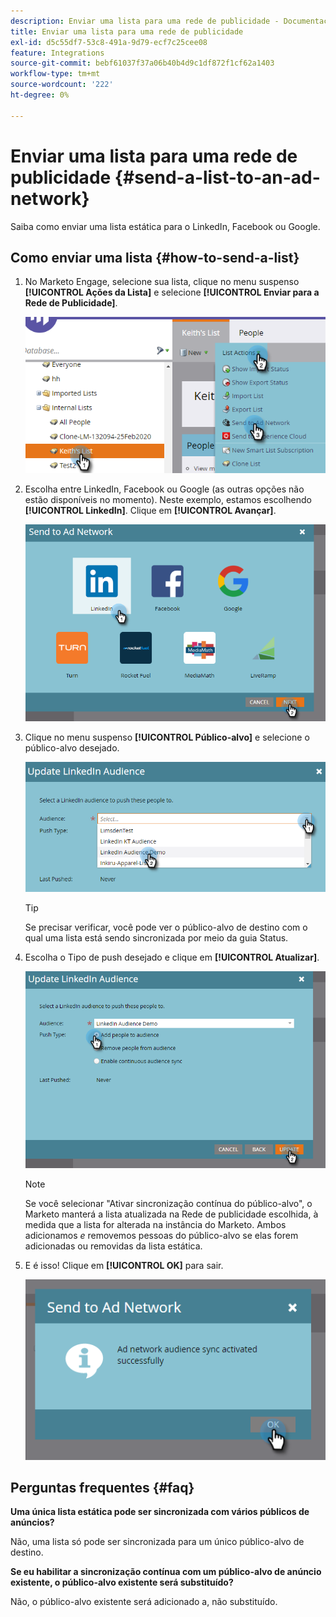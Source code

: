 ```yaml
---
description: Enviar uma lista para uma rede de publicidade - Documentação do Marketo - Documentação do produto
title: Enviar uma lista para uma rede de publicidade
exl-id: d5c55df7-53c8-491a-9d79-ecf7c25cee08
feature: Integrations
source-git-commit: bebf61037f37a06b40b4d9c1df872f1cf62a1403
workflow-type: tm+mt
source-wordcount: '222'
ht-degree: 0%

---
```


# Enviar uma lista para uma rede de publicidade {#send-a-list-to-an-ad-network}

Saiba como enviar uma lista estática para o LinkedIn, Facebook ou Google.

## Como enviar uma lista {#how-to-send-a-list}

1. No Marketo Engage, selecione sua lista, clique no menu suspenso **[!UICONTROL Ações da Lista]** e selecione **[!UICONTROL Enviar para a Rede de Publicidade]**.

   ![](assets/send-a-list-to-an-ad-network-1.png)

1. Escolha entre LinkedIn, Facebook ou Google (as outras opções não estão disponíveis no momento). Neste exemplo, estamos escolhendo **[!UICONTROL LinkedIn]**. Clique em **[!UICONTROL Avançar]**.

   ![](assets/send-a-list-to-an-ad-network-2.png)

1. Clique no menu suspenso **[!UICONTROL Público-alvo]** e selecione o público-alvo desejado.

   ![](assets/send-a-list-to-an-ad-network-3.png)

   >[!TIP]
   >
   >Se precisar verificar, você pode ver o público-alvo de destino com o qual uma lista está sendo sincronizada por meio da guia Status.

1. Escolha o Tipo de push desejado e clique em **[!UICONTROL Atualizar]**.

   ![](assets/send-a-list-to-an-ad-network-4.png)

   >[!NOTE]
   >
   >Se você selecionar &quot;Ativar sincronização contínua do público-alvo&quot;, o Marketo manterá a lista atualizada na Rede de publicidade escolhida, à medida que a lista for alterada na instância do Marketo. Ambos adicionamos _e_ removemos pessoas do público-alvo se elas forem adicionadas ou removidas da lista estática.

1. E é isso! Clique em **[!UICONTROL OK]** para sair.

   ![](assets/send-a-list-to-an-ad-network-5.png)

## Perguntas frequentes {#faq}

**Uma única lista estática pode ser sincronizada com vários públicos de anúncios?**

Não, uma lista só pode ser sincronizada para um único público-alvo de destino.

**Se eu habilitar a sincronização contínua com um público-alvo de anúncio existente, o público-alvo existente será substituído?**

Não, o público-alvo existente será adicionado a, não substituído.
